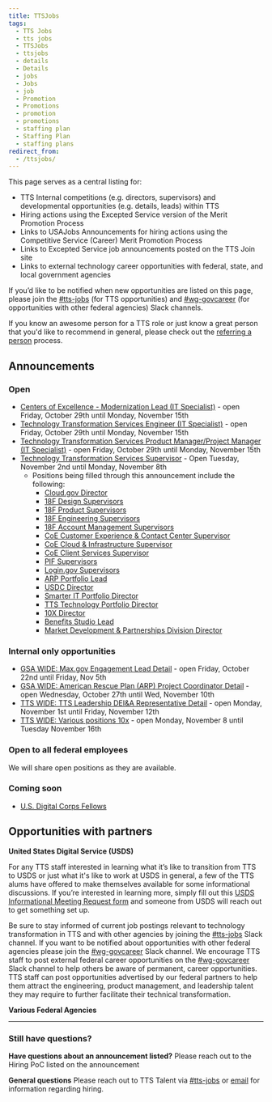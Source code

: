```yaml
---
title: TTSJobs
tags:
  - TTS Jobs
  - tts jobs
  - TTSJobs
  - ttsjobs
  - details
  - Details
  - jobs
  - Jobs
  - job
  - Promotion
  - Promotions
  - promotion
  - promotions
  - staffing plan
  - Staffing Plan
  - staffing plans
redirect_from:
  - /ttsjobs/
---
```


This page serves as a central listing for:

- TTS Internal competitions (e.g. directors, supervisors) and developmental opportunities (e.g. details, leads) within TTS
- Hiring actions using the Excepted Service version of the Merit Promotion Process
- Links to USAJobs Announcements for hiring actions using the Competitive Service (Career) Merit Promotion Process
- Links to Excepted Service job announcements posted on the TTS Join site
- Links to external technology career opportunities with federal, state, and local government agencies

If you’d like to be notified when new opportunities are listed on this page, please join the [\#tts-jobs](https://gsa-tts.slack.com/messages/tts-jobs/) (for TTS opportunities) and [\#wg-govcareer](https://gsa-tts.slack.com/messages/wg-govcareer) (for opportunities with other federal agencies) Slack channels.

If you know an awesome person for a TTS role or just know a great person that you'd like to recommend in general, please check out the [referring a person]({{site.baseurl}}/office-of-operations/talent/#referring-a-person) process.

## Announcements

### Open

- [Centers of Excellence - Modernization Lead (IT Specialist)](https://join.tts.gsa.gov/join/coe-modernization-lead/) - open Friday, October 29th until Monday, November 15th
- [Technology Transformation Services Engineer (IT Specialist)](https://join.tts.gsa.gov/join/tts-engineer/) - open Friday, October 29th until Monday, November 15th
- [Technology Transformation Services Product Manager/Project Manager (IT Specialist)](https://join.tts.gsa.gov/join/tts-product-project-manager/) - open Friday, October 29th until Monday, November 15th
- [Technology Transformation Services Supervisor](https://www.usajobs.gov/GetJob/ViewDetails/620091400) - Open Tuesday, November 2nd until Monday, November 8th
  - Positions being filled through this announcement include the following:
    - [Cloud.gov Director](https://docs.google.com/document/d/1Px83r2CxMyxBeKZa8Ffiecbx8U6rB5tAGizDBLr5kBI)
    - [18F Design Supervisors](https://docs.google.com/document/d/1tM91kmMX0VXkYNWDvXQ4PV8GAgMy5rP7-PVhF3sZdFQ)
    - [18F Product Supervisors](https://docs.google.com/document/d/1q1wf2dQoPt9BTowhbuI6QpyzPP3NGkuaal5Uf0B7f-o)
    - [18F Engineering Supervisors](https://docs.google.com/document/d/19KmoksP-2OQ7PrK8VBv55Z395H1B1Z-z1XxphNdfMak)
    - [18F Account Management Supervisors](https://docs.google.com/document/d/1zc-rnwiceAXIvR_3Odx9os8tUFWN5YEdrsKrtJ_coLk)
    - [CoE Customer Experience & Contact Center Supervisor](https://docs.google.com/document/d/1kicYARQGbqruFXtIi7FfWhc6Spi8GNTCw4-NQ9pEiWs)
    - [CoE Cloud & Infrastructure Supervisor](https://docs.google.com/document/d/1c3z_5-6NstjpSi5NfSTqnNEFCVK1QExjHytopSATFFw)
    - [CoE Client Services Supervisor](https://docs.google.com/document/d/1qpv1uIqrEPoa8T0TrHP4JbkbQvj8liGpQTyqR1de3pg)
    - [PIF Supervisors](https://docs.google.com/document/d/1qaWHy9K-FnNkfNS78CW7KsX9KKrWClbUX0NSNKUjrLc)
    - [Login.gov Supervisors](https://docs.google.com/document/d/1vIXcBCUH1dY8vTavijM34jc_7WwgekXON0oy5EEEK6Q)
    - [ARP Portfolio Lead](https://docs.google.com/document/d/1TmTF8ZxKkez4CikIb00rDhSrtx_cjOx6MYI7xAWeMI0)
    - [USDC Director](https://docs.google.com/document/d/1M1oGAT304n2eCA4ObJhqbIOlPyNP-9OHFj-ulLaj9mA)
    - [Smarter IT Portfolio Director](https://docs.google.com/document/d/11nNHD6_bQH3G--p29gegOhtlATCON7b5I5TvgNXFX00)
    - [TTS Technology Portfolio Director](https://docs.google.com/document/d/116LzdO-pHVjKYQ8uYytAA_0eO2LdYJ8HuHiQ3VfqaQI)
    - [10X Director](https://docs.google.com/document/d/1sNhhg5ZnuTqGIT2pb0xTk-JGRw7SOzV9KnqLT5oyNXA)
    - [Benefits Studio Lead](https://docs.google.com/document/d/1VbfiSHGWOyBqVsCiPBTbF3xFFCdAiaxewo_ucDtUtvI)
    - [Market Development & Partnerships Division Director](https://docs.google.com/document/d/1rN91RImfC8JthabP6fWUDLxiS9ii035ISNJ7EeEqj00)

### Internal only opportunities

- [GSA WIDE: Max.gov Engagement Lead Detail](https://docs.google.com/document/d/1XJ5ZvWndqRrw5ue-RDyaF0MaLlZI7zWBWsHyKV9YROo/edit?usp=sharing) - open Friday, October 22nd until Friday, Nov 5th
- [GSA WIDE: American Rescue Plan (ARP) Project Coordinator Detail](https://docs.google.com/document/d/1NUXetv6Z_pmlS_5WKVP1-YPTaK0IfLod08bBPorZnIw/edit#) - open Wednesday, October 27th until Wed, November 10th
- [TTS WIDE: TTS Leadership DEI&A Representative Detail](https://docs.google.com/document/d/1tJQSywrjZRfjgDVOf6cCH_MqVVjFIf-okym9Yk3_asU/edit#) - open Monday, November 1st until Friday, November 12th
- [TTS WIDE: Various positions 10x](https://docs.google.com/document/d/1Qj35ard4yww_86Ikw23FhIUgEGyiECDb074ZrFj3uDU/edit#) - open Monday, November 8 until Tuesday November 16th

### Open to all federal employees

We will share open positions as they are available.

### Coming soon

- [U.S. Digital Corps Fellows](https://digitalcorps.gsa.gov/apply/)

## Opportunities with partners

**United States Digital Service (USDS)**

For any TTS staff interested in learning what it’s like to transition from TTS to USDS or just what it's like to work at USDS in general, a few of the TTS alums have offered to make themselves available for some informational discussions. If you’re interested in learning more, simply fill out this [USDS Informational Meeting Request form](https://docs.google.com/forms/d/e/1FAIpQLSfzbkhF6ahHv8-mu3BOpl6l7qg_kVyHuGUpDMcA-cPW60BfoQ/viewform?usp=sf_link) and someone from USDS will reach out to get something set up.

Be sure to stay informed of current job postings relevant to technology transformation in TTS and with other agencies by joining the [\#tts-jobs](https://gsa-tts.slack.com/messages/tts-jobs/) Slack channel. If you want to be notified about opportunities with other federal agencies please join the [\#wg-govcareer](https://gsa-tts.slack.com/messages/wg-govcareer) Slack channel. We encourage TTS staff to post external federal career opportunities on the [\#wg-govcareer](https://gsa-tts.slack.com/messages/wg-govcareer) Slack channel to help others be aware of permanent, career opportunities. TTS staff can post opportunities advertised by our federal partners to help them attract the engineering, product management, and leadership talent they may require to further facilitate their technical transformation.

**Various Federal Agencies**

---

### Still have questions?

**Have questions about an announcement listed?** Please reach out to the Hiring PoC listed on the announcement

**General questions** Please reach out to TTS Talent via [\#tts-jobs](https://gsa-tts.slack.com/messages/tts-jobs/) or [email](mailto:tts-talentteam@gsa.gov) for information regarding hiring.
